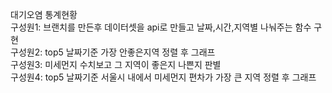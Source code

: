 대기오염 통계현황<br>
구성원1: 브랜치를 만든후 데이터셋을 api로 만들고 날짜,시간,지역별 나눠주는 함수 구현<br> 
구성원2: top5 날짜기준 가장 안좋은지역 정렬 후 그래프<br>
구성원3: 미세먼지 수치보고 그 지역이 좋은지 나쁜지 판별<br>
구성원4: top5 날짜기준 서울시 내에서 미세먼지 편차가 가장 큰 지역 정렬 후 그래프


